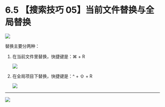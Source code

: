 # 6.5 【搜索技巧 05】当前文件替换与全局替换

![](http://image.iswbm.com/20200804124133.png)

替换主要分两种：

1. 在当前文件里替换，快捷键是：⌘ + R

   ![](http://image.iswbm.com/image-20200829172425808.png)

2. 在全局项目下替换，快捷键是：^ + ⇧ + R

   ![](http://image.iswbm.com/image-20200829172450895.png)



---

![](http://image.iswbm.com/20200607174235.png)